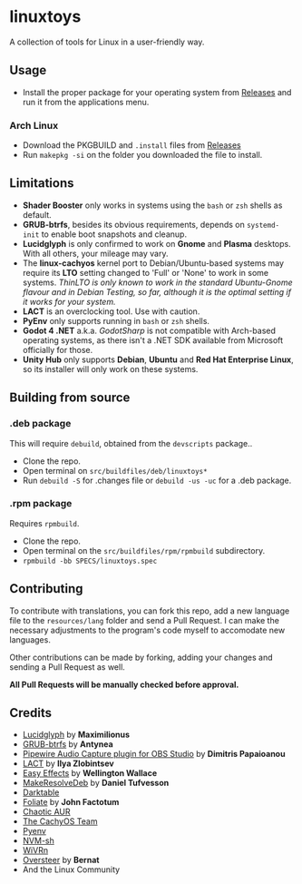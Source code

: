 # linuxtoys
A collection of tools for Linux in a user-friendly way.

## Usage
- Install the proper package for your operating system from [Releases](https://github.com/psygreg/linuxtoys/releases) and run it from the applications menu.

### Arch Linux
- Download the PKGBUILD and `.install` files from [Releases](https://github.com/psygreg/linuxtoys/releases)
- Run `makepkg -si` on the folder you downloaded the file to install.

## Limitations
- **Shader Booster** only works in systems using the `bash` or `zsh` shells as default. 
- **GRUB-btrfs**, besides its obvious requirements, depends on `systemd-init` to enable boot snapshots and cleanup.
- **Lucidglyph** is only confirmed to work on **Gnome** and **Plasma** desktops. With all others, your mileage may vary.
- The **linux-cachyos** kernel port to Debian/Ubuntu-based systems may require its **LTO** setting changed to 'Full' or 'None' to work in some systems. *ThinLTO is only known to work in the standard Ubuntu-Gnome flavour and in Debian Testing, so far, although it is the optimal setting if it works for your system.*
- **LACT** is an overclocking tool. Use with caution.
- **PyEnv** only supports running in `bash` or `zsh` shells.
- **Godot 4 .NET** a.k.a. *GodotSharp* is not compatible with Arch-based operating systems, as there isn't a .NET SDK available from Microsoft officially for those.
- **Unity Hub** only supports **Debian**, **Ubuntu** and **Red Hat Enterprise Linux**, so its installer will only work on these systems.

## Building from source
### .deb package
This will require `debuild`, obtained from the `devscripts` package..

- Clone the repo.
- Open terminal on `src/buildfiles/deb/linuxtoys*`
- Run `debuild -S` for .changes file or `debuild -us -uc` for a .deb package.

### .rpm package
Requires `rpmbuild`.

- Clone the repo.
- Open terminal on the `src/buildfiles/rpm/rpmbuild` subdirectory.
- `rpmbuild -bb SPECS/linuxtoys.spec`

## Contributing

To contribute with translations, you can fork this repo, add a new language file to the `resources/lang` folder and send a Pull Request. I can make the necessary adjustments to the program's code myself to accomodate new languages.

Other contributions can be made by forking, adding your changes and sending a Pull Request as well.

**All Pull Requests will be manually checked before approval.**

## Credits

- [Lucidglyph](https://github.com/maximilionus/lucidglyph/tree/v0.11.0) by **Maximilionus**
- [GRUB-btrfs](https://github.com/Antynea/grub-btrfs) by **Antynea**
- [Pipewire Audio Capture plugin for OBS Studio](https://github.com/dimtpap/obs-pipewire-audio-capture) by **Dimitris Papaioanou**
- [LACT](https://github.com/ilya-zlobintsev/LACT) by **Ilya Zlobintsev**
- [Easy Effects](https://github.com/wwmm/easyeffects) by **Wellington Wallace**
- [MakeResolveDeb](https://www.danieltufvesson.com/makeresolvedeb) by **Daniel Tufvesson**
- [Darktable](https://www.darktable.org)
- [Foliate](https://johnfactotum.github.io/foliate) by **John Factotum**
- [Chaotic AUR](https://aur.chaotic.cx/)
- [The CachyOS Team](https://github.com/CachyOS/linux-cachyos)
- [Pyenv](https://github.com/pyenv)
- [NVM-sh](https://github.com/nvm-sh)
- [WiVRn](https://github.com/WiVRn)
- [Oversteer](https://github.com/berarma/oversteer) by **Bernat**
- And the Linux Community
